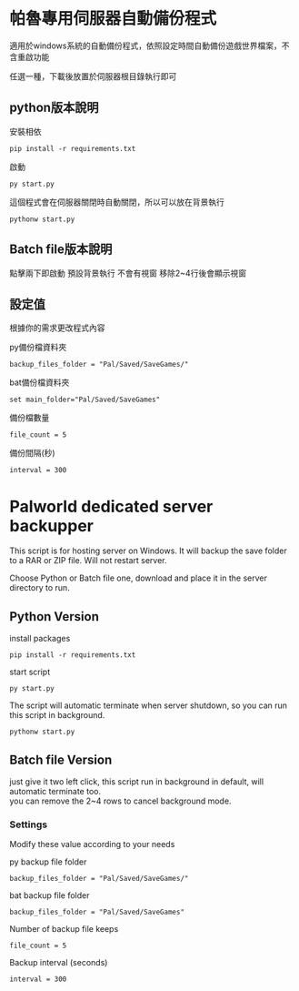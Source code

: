 # 帕魯專用伺服器自動備份程式
適用於windows系統的自動備份程式，依照設定時間自動備份遊戲世界檔案，不含重啟功能  

任選一種，下載後放置於伺服器根目錄執行即可  
## python版本說明
安裝相依
```
pip install -r requirements.txt
```
啟動
```
py start.py
```
這個程式會在伺服器關閉時自動關閉，所以可以放在背景執行
```
pythonw start.py
```
## Batch file版本說明
點擊兩下即啟動 預設背景執行 不會有視窗
移除2~4行後會顯示視窗

## 設定值
根據你的需求更改程式內容  


py備份檔資料夾  
```
backup_files_folder = "Pal/Saved/SaveGames/"
```
bat備份檔資料夾
```
set main_folder="Pal/Saved/SaveGames"
```
備份檔數量  
```
file_count = 5
```  
備份間隔(秒)  
```
interval = 300
```


# Palworld dedicated server backupper
This script is for hosting server on Windows. It will backup the save folder to a RAR or ZIP file. 
Will not restart server.

Choose Python or Batch file one, download and place it in the server directory to run. 

## Python Version
install packages
```
pip install -r requirements.txt
```
start script
```
py start.py
```  
The script will automatic terminate when server shutdown, so you can run this script in background.  
```
pythonw start.py
```
## Batch file Version
just give it two left click, this script run in background in default, will automatic terminate too.  
you can remove the 2~4 rows to cancel background mode.
### Settings
Modify these value according to your needs

py backup file folder
```
backup_files_folder = "Pal/Saved/SaveGames/"
```
bat backup file folder
```
backup_files_folder = "Pal/Saved/SaveGames"
```  
Number of backup file keeps
```
file_count = 5
```  
Backup interval (seconds)
```
interval = 300
```  

